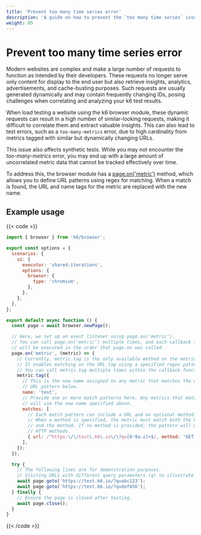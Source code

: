 ```yaml
---
title: 'Prevent too many time series error'
description: 'A guide on how to prevent the `too many time series` issue when using k6 browser.'
weight: 05
---
```


# Prevent too many time series error

Modern websites are complex and make a large number of requests to function as intended by their developers. These requests no longer serve only content for display to the end user but also retrieve insights, analytics, advertisements, and cache-busting purposes. Such requests are usually generated dynamically and may contain frequently changing IDs, posing challenges when correlating and analyzing your k6 test results.

When load testing a website using the k6 browser module, these dynamic requests can result in a high number of similar-looking requests, making it difficult to correlate them and extract valuable insights. This can also lead to test errors, such as a `too-many-metrics` error, due to high cardinality from metrics tagged with similar but dynamically changing URLs.

This issue also affects synthetic tests. While you may not encounter the _too-many-metrics_ error, you may end up with a large amount of uncorrelated metric data that cannot be tracked effectively over time.

To address this, the browser module has a [page.on('metric')](https://grafana.com/docs/k6/<K6_VERSION>/javascript-api/k6-browser/page/on) method, which allows you to define URL patterns using regex for matching. When a match is found, the URL and name tags for the metric are replaced with the new name.

## Example usage

{{< code >}}

<!-- eslint-skip-->

```javascript
import { browser } from 'k6/browser';

export const options = {
  scenarios: {
    ui: {
      executor: 'shared-iterations',
      options: {
        browser: {
          type: 'chromium',
        },
      },
    },
  },
};

export default async function () {
  const page = await browser.newPage();

  // Here, we set up an event listener using page.on('metric').
  // You can call page.on('metric') multiple times, and each callback function
  // will be executed in the order that page.on was called.
  page.on('metric', (metric) => {
    // Currently, metric.tag is the only available method on the metric object.
    // It enables matching on the URL tag using a specified regex pattern.
    // You can call metric.tag multiple times within the callback function.
    metric.tag({
      // This is the new name assigned to any metric that matches the defined
      // URL pattern below.
      name: 'test',
      // Provide one or more match patterns here. Any metrics that match a pattern
      // will use the new name specified above.
      matches: [
        // Each match pattern can include a URL and an optional method.
        // When a method is specified, the metric must match both the URL pattern
        // and the method. If no method is provided, the pattern will match all
        // HTTP methods.
        { url: /^https:\/\/test\.k6\.io\/\?q=[0-9a-z]+$/, method: 'GET' },
      ],
    });
  });

  try {
    // The following lines are for demonstration purposes.
    // Visiting URLs with different query parameters (q) to illustrate matching.
    await page.goto('https://test.k6.io/?q=abc123');
    await page.goto('https://test.k6.io/?q=def456');
  } finally {
    // Ensure the page is closed after testing.
    await page.close();
  }
}
```

{{< /code >}}
